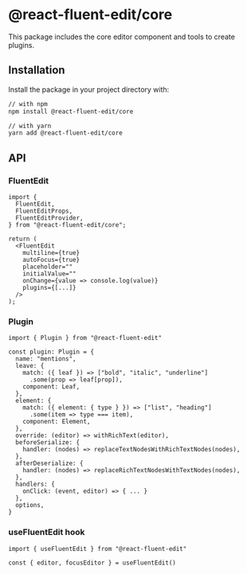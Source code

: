 # @react-fluent-edit/core

This package includes the core editor component and tools to create plugins.

## Installation

Install the package in your project directory with:

```bash
// with npm
npm install @react-fluent-edit/core

// with yarn
yarn add @react-fluent-edit/core
```

## API

### FluentEdit

```tsx
import {
  FluentEdit,
  FluentEditProps,
  FluentEditProvider,
} from "@react-fluent-edit/core";

return (
  <FluentEdit 
    multiline={true}
    autoFocus={true}
    placeholder=""
    initialValue=""
    onChange={value => console.log(value)}
    plugins={[...]}
  />
);
```

### Plugin

```tsx
import { Plugin } from "@react-fluent-edit"

const plugin: Plugin = {
  name: "mentions",
  leave: {
    match: ({ leaf }) => ["bold", "italic", "underline"]
      .some(prop => leaf[prop]),
    component: Leaf,
  },
  element: {
    match: ({ element: { type } }) => ["list", "heading"]
      .some(item => type === item),
    component: Element,
  },
  override: (editor) => withRichText(editor),
  beforeSerialize: {
    handler: (nodes) => replaceTextNodesWithRichTextNodes(nodes),
  },
  afterDeserialize: {
    handler: (nodes) => replaceRichTextNodesWithTextNodes(nodes),
  },
  handlers: {
    onClick: (event, editor) => { ... }
  },
  options,
}
```

### useFluentEdit hook

```tsx
import { useFluentEdit } from "@react-fluent-edit"

const { editor, focusEditor } = useFluentEdit()
```
